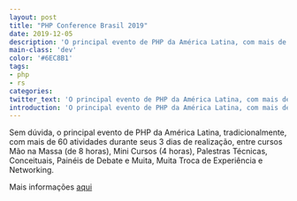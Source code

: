 ```yaml
---
layout: post
title: "PHP Conference Brasil 2019"
date: 2019-12-05
description: 'O principal evento de PHP da América Latina, com mais de 60 atividades durante seus 3 dias de realização.'
main-class: 'dev'
color: '#6EC8B1'
tags:
- php
- rs
categories:
twitter_text: 'O principal evento de PHP da América Latina, com mais de 60 atividades durante seus 3 dias de realização.'
introduction: 'O principal evento de PHP da América Latina, com mais de 60 atividades durante seus 3 dias de realização.'
---
```


Sem dúvida, o principal evento de PHP da América Latina, tradicionalmente, com mais de 60 atividades durante seus 3 dias de realização, entre cursos Mão na Massa (de 8 horas), Mini Cursos (4 horas), Palestras Técnicas, Conceituais, Painéis de Debate e Muita, Muita Troca de Experiência e Networking.
 

 Mais informações [aqui](https://www.eventbrite.com.br/e/php-conference-brasil-2019-registration-62219060886)
